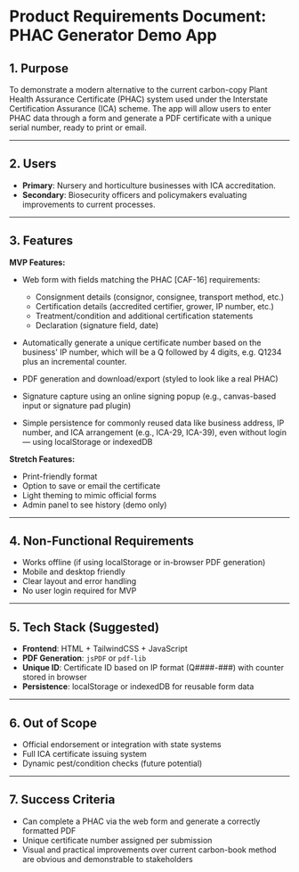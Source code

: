 # Product Requirements Document: PHAC Generator Demo App

## 1. Purpose

To demonstrate a modern alternative to the current carbon-copy Plant Health Assurance Certificate (PHAC) system used under the Interstate Certification Assurance (ICA) scheme. The app will allow users to enter PHAC data through a form and generate a PDF certificate with a unique serial number, ready to print or email.

---

## 2. Users

* **Primary**: Nursery and horticulture businesses with ICA accreditation.
* **Secondary**: Biosecurity officers and policymakers evaluating improvements to current processes.

---

## 3. Features

**MVP Features:**

* Web form with fields matching the PHAC \[CAF-16] requirements:

  * Consignment details (consignor, consignee, transport method, etc.)
  * Certification details (accredited certifier, grower, IP number, etc.)
  * Treatment/condition and additional certification statements
  * Declaration (signature field, date)
* Automatically generate a unique certificate number based on the business' IP number, which will be a Q followed by 4 digits, e.g. Q1234 plus an incremental counter.
* PDF generation and download/export (styled to look like a real PHAC)
* Signature capture using an online signing popup (e.g., canvas-based input or signature pad plugin)
* Simple persistence for commonly reused data like business address, IP number, and ICA arrangement (e.g., ICA-29, ICA-39), even without login — using localStorage or indexedDB

**Stretch Features:**

* Print-friendly format
* Option to save or email the certificate
* Light theming to mimic official forms
* Admin panel to see history (demo only)

---

## 4. Non-Functional Requirements

* Works offline (if using localStorage or in-browser PDF generation)
* Mobile and desktop friendly
* Clear layout and error handling
* No user login required for MVP

---

## 5. Tech Stack (Suggested)

* **Frontend**: HTML + TailwindCSS + JavaScript
* **PDF Generation**: `jsPDF` or `pdf-lib`
* **Unique ID**: Certificate ID based on IP format (Q####-###) with counter stored in browser
* **Persistence**: localStorage or indexedDB for reusable form data

---

## 6. Out of Scope

* Official endorsement or integration with state systems
* Full ICA certificate issuing system
* Dynamic pest/condition checks (future potential)

---

## 7. Success Criteria

* Can complete a PHAC via the web form and generate a correctly formatted PDF
* Unique certificate number assigned per submission
* Visual and practical improvements over current carbon-book method are obvious and demonstrable to stakeholders
